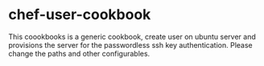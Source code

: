 # chef-user-cookbook
This coookbooks is a generic cookbook, create user on ubuntu server and provisions the server for the passwordless
ssh key authentication. Please change the paths and other configurables.
